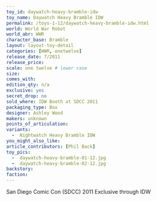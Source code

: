 ```yaml
---
toy_id: daywatch-heavy-bramble-idw
toy_name: Daywatch Heavy Bramble IDW
permalink: /toys-1-12/daywatch-heavy-bramble-idw.html
world: World War Robot
world_abr: WWR
character_base: Bramble
layout: layout-toy-detail
categories: [WWR, onetwelve]
release_date: 7/2011
release_price:
scale: one twelve # lower case
size:
comes_with:
edition_qty: n/a
exclusive: yes
secret_drop: no
sold_where: IDW Booth at SDCC 2011
packaging_type: Box
designer: Ashley Wood
makers: unknown
points_of_articulation:
variants:
  -  Nightwatch Heavy Bramble IDW
you_might_also_like:  
article_contributors: [Phil Back]
toy_pics:
  -  daywatch-heavy-bramble-01-12.jpg
  -  daywatch-heavy-bramble-02-12.jpg
backstory:
faction:
---
```


San Diego Comic Con (SDCC) 2011 Exclusive through IDW